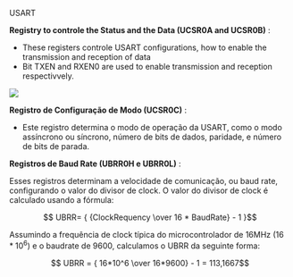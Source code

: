 USART


**Registry to controle the Status and the Data (UCSR0A and UCSR0B)** :

* These registers controle USART configurations, how to enable the transmission and reception of data
* Bit TXEN and RXEN0 are used to enable transmission and reception respectivvely.


![](assets/20240222_014937_image.png)

**Registro de Configuração de Modo (UCSR0C)** :

* Este registro determina o modo de operação da USART, como o modo assíncrono ou síncrono, número de bits de dados, paridade, e número de bits de parada.


**Registros de Baud Rate (UBRR0H e UBRR0L)** :

Esses registros determinam a velocidade de comunicação, ou baud rate, configurando o valor do divisor de clock.
O valor do divisor de clock é calculado usando a fórmula:

$$ UBRR= { {ClockRequency \over 16 * BaudRate} - 1 }$$

Assumindo a frequência de clock típica do microcontrolador de 16MHz ($16*10^6$) e o baudrate de $9600$, calculamos o UBRR da seguinte forma:

$$ UBRR = { 16*10^6 \over 16*9600} - 1 = 113,1667$$
